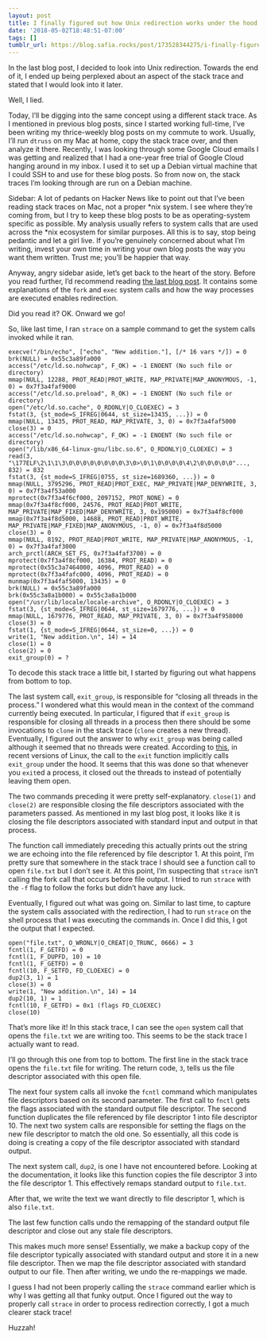 ```yaml
---
layout: post
title: I finally figured out how Unix redirection works under the hood
date: '2018-05-02T18:48:51-07:00'
tags: []
tumblr_url: https://blog.safia.rocks/post/173528344275/i-finally-figured-out-how-unix-redirection-works
---
```

In the last blog post, I decided to look into Unix redirection. Towards the end of it, I ended up being perplexed about an aspect of the stack trace and stated that I would look into it later.

Well, I lied.

Today, I’ll be digging into the same concept using a different stack trace. As I mentioned in previous blog posts, since I started working full-time, I’ve been writing my thrice-weekly blog posts on my commute to work. Usually, I’ll run `dtruss` on my Mac at home, copy the stack trace over, and then analyze it there. Recently, I was looking through some Google Cloud emails I was getting and realized that I had a one-year free trial of Google Cloud hanging around in my inbox. I used it to set up a Debian virtual machine that I could SSH to and use for these blog posts. So from now on, the stack traces I’m looking through are run on a Debian machine.

Sidebar: A lot of pedants on Hacker News like to point out that I’ve been reading stack traces on Mac, not a proper \*nix system. I see where they’re coming from, but I try to keep these blog posts to be as operating-system specific as possible. My analysis usually refers to system calls that are used across the \*nix ecosystem for similar purposes. All this is to say, stop being pedantic and let a girl live. If you’re genuinely concerned about what I’m writing, invest your own time in writing your own blog posts the way you want them written. Trust me; you’ll be happier that way.

Anyway, angry sidebar aside, let’s get back to the heart of the story. Before you read further, I’d recommend reading [the last blog post](https://blog.safia.rocks/2018-04-30-reveling-in-redirects-exploring-unix-inputoutput/). It contains some explanations of the `fork` and `exec` system calls and how the way processes are executed enables redirection.

Did you read it? OK. Onward we go!

So, like last time, I ran `strace` on a sample command to get the system calls invoked while it ran.

    execve("/bin/echo", ["echo", "New addition."], [/* 16 vars */]) = 0
    brk(NULL) = 0x55c3a89fa000
    access("/etc/ld.so.nohwcap", F_OK) = -1 ENOENT (No such file or directory)
    mmap(NULL, 12288, PROT_READ|PROT_WRITE, MAP_PRIVATE|MAP_ANONYMOUS, -1, 0) = 0x7f3a4faf9000
    access("/etc/ld.so.preload", R_OK) = -1 ENOENT (No such file or directory)
    open("/etc/ld.so.cache", O_RDONLY|O_CLOEXEC) = 3
    fstat(3, {st_mode=S_IFREG|0644, st_size=13435, ...}) = 0
    mmap(NULL, 13435, PROT_READ, MAP_PRIVATE, 3, 0) = 0x7f3a4faf5000
    close(3) = 0
    access("/etc/ld.so.nohwcap", F_OK) = -1 ENOENT (No such file or directory)
    open("/lib/x86_64-linux-gnu/libc.so.6", O_RDONLY|O_CLOEXEC) = 3
    read(3, "\177ELF\2\1\1\3\0\0\0\0\0\0\0\0\3\0>\0\1\0\0\0\0\4\2\0\0\0\0\0"..., 832) = 832
    fstat(3, {st_mode=S_IFREG|0755, st_size=1689360, ...}) = 0
    mmap(NULL, 3795296, PROT_READ|PROT_EXEC, MAP_PRIVATE|MAP_DENYWRITE, 3, 0) = 0x7f3a4f53a000
    mprotect(0x7f3a4f6cf000, 2097152, PROT_NONE) = 0
    mmap(0x7f3a4f8cf000, 24576, PROT_READ|PROT_WRITE, MAP_PRIVATE|MAP_FIXED|MAP_DENYWRITE, 3, 0x195000) = 0x7f3a4f8cf000
    mmap(0x7f3a4f8d5000, 14688, PROT_READ|PROT_WRITE, MAP_PRIVATE|MAP_FIXED|MAP_ANONYMOUS, -1, 0) = 0x7f3a4f8d5000
    close(3) = 0
    mmap(NULL, 8192, PROT_READ|PROT_WRITE, MAP_PRIVATE|MAP_ANONYMOUS, -1, 0) = 0x7f3a4faf3000
    arch_prctl(ARCH_SET_FS, 0x7f3a4faf3700) = 0
    mprotect(0x7f3a4f8cf000, 16384, PROT_READ) = 0
    mprotect(0x55c3a7464000, 4096, PROT_READ) = 0
    mprotect(0x7f3a4fafc000, 4096, PROT_READ) = 0
    munmap(0x7f3a4faf5000, 13435) = 0
    brk(NULL) = 0x55c3a89fa000
    brk(0x55c3a8a1b000) = 0x55c3a8a1b000
    open("/usr/lib/locale/locale-archive", O_RDONLY|O_CLOEXEC) = 3
    fstat(3, {st_mode=S_IFREG|0644, st_size=1679776, ...}) = 0
    mmap(NULL, 1679776, PROT_READ, MAP_PRIVATE, 3, 0) = 0x7f3a4f958000
    close(3) = 0
    fstat(1, {st_mode=S_IFREG|0644, st_size=0, ...}) = 0
    write(1, "New addition.\n", 14) = 14
    close(1) = 0
    close(2) = 0
    exit_group(0) = ?

To decode this stack trace a little bit, I started by figuring out what happens from bottom to top.

The last system call, `exit_group`, is responsible for “closing all threads in the process.” I wondered what this would mean in the context of the command currently being executed. In particular, I figured that if `exit_group` is responsible for closing all threads in a process then there should be some invocations to `clone` in the stack trace (`clone` creates a new thread). Eventually, I figured out the answer to why `exit_group` was being called although it seemed that no threads were created. According to [this](https://stackoverflow.com/questions/46903180/syscall-implementation-of-exit), in recent versions of Linux, the call to the `exit` function implicitly calls `exit_group` under the hood. It seems that this was done so that whenever you `exit`ed a process, it closed out the threads to instead of potentially leaving them open.

The two commands preceding it were pretty self-explanatory. `close(1)` and `close(2)` are responsible closing the file descriptors associated with the parameters passed. As mentioned in my last blog post, it looks like it is closing the file descriptors associated with standard input and output in that process.

The function call immediately preceding this actually prints out the string we are echoing into the file referenced by file descriptor 1. At this point, I’m pretty sure that somewhere in the stack trace I should see a function call to open `file.txt` but I don’t see it. At this point, I’m suspecting that `strace` isn’t calling the fork call that occurs before file output. I tried to run `strace` with the `-f` flag to follow the forks but didn’t have any luck.

Eventually, I figured out what was going on. Similar to last time, to capture the system calls associated with the redirection, I had to run `strace` on the shell process that I was executing the commands in. Once I did this, I got the output that I expected.

    open("file.txt", O_WRONLY|O_CREAT|O_TRUNC, 0666) = 3
    fcntl(1, F_GETFD) = 0
    fcntl(1, F_DUPFD, 10) = 10
    fcntl(1, F_GETFD) = 0
    fcntl(10, F_SETFD, FD_CLOEXEC) = 0
    dup2(3, 1) = 1
    close(3) = 0
    write(1, "New addition.\n", 14) = 14
    dup2(10, 1) = 1
    fcntl(10, F_GETFD) = 0x1 (flags FD_CLOEXEC)
    close(10)  

That’s more like it! In this stack trace, I can see the `open` system call that opens the `file.txt` we are writing too. This seems to be the stack trace I actually want to read.

I’ll go through this one from top to bottom. The first line in the stack trace opens the `file.txt` file for writing. The return code, `3`, tells us the file descriptor associated with this open file.

The next four system calls all invoke the `fcntl` command which manipulates file descriptors based on its second parameter. The first call to `fnctl` gets the flags associated with the standard output file descriptor. The second function duplicates the file referenced by file descriptor 1 into file descriptor 10. The next two system calls are responsible for setting the flags on the new file descriptor to match the old one. So essentially, all this code is doing is creating a copy of the file descriptor associated with standard output.

The next system call, `dup2`, is one I have not encountered before. Looking at the documentation, it looks like this function copies the file descriptor 3 into the file descriptor 1. This effectively remaps standard output to `file.txt`.

After that, we write the text we want directly to file descriptor 1, which is also `file.txt`.

The last few function calls undo the remapping of the standard output file descriptor and close out any stale file descriptors.

This makes much more sense! Essentially, we make a backup copy of the file descriptor typically associated with standard output and store it in a new file descriptor. Then we map the file descriptor associated with standard output to our file. Then after writing, we undo the re-mappings we made.

I guess I had not been properly calling the `strace` command earlier which is why I was getting all that funky output. Once I figured out the way to properly call `strace` in order to process redirection correctly, I got a much clearer stack trace!

Huzzah!

